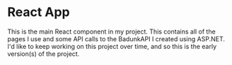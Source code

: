 # React App
This is the main React component in my project. This contains all of the pages I use and some API calls to the BadunkAPI I created using ASP.NET. I'd like to keep working on this project over time, and so this is the early version(s) of the project.
